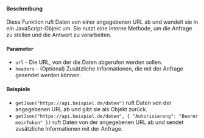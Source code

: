 #### Beschreibung
Diese Funktion ruft Daten von einer angegebenen URL ab und wandelt sie in ein JavaScript-Objekt um. Sie nutzt eine interne Methode, um die Anfrage zu stellen und die Antwort zu verarbeiten.

#### Parameter
* `url` - Die URL, von der die Daten abgerufen werden sollen.
* `headers` - (Optional) Zusätzliche Informationen, die mit der Anfrage gesendet werden können.

#### Beispiele
* `getJson("https://api.beispiel.de/daten")` ruft Daten von der angegebenen URL ab und gibt sie als Objekt zurück.
* `getJson("https://api.beispiel.de/daten", { "Autorisierung": "Bearer meinToken" })` ruft Daten von der angegebenen URL ab und sendet zusätzliche Informationen mit der Anfrage.
